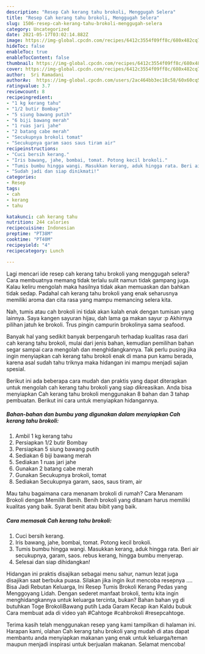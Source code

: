 ```yaml
---
description: "Resep Cah kerang tahu brokoli, Menggugah Selera"
title: "Resep Cah kerang tahu brokoli, Menggugah Selera"
slug: 1506-resep-cah-kerang-tahu-brokoli-menggugah-selera
category: Uncategorized
date: 2021-05-17T03:02:14.882Z
image: https://img-global.cpcdn.com/recipes/6412c3554f09ff8c/680x482cq70/cah-kerang-tahu-brokoli-foto-resep-utama.jpg
hideToc: false
enableToc: true
enableTocContent: false
thumbnail: https://img-global.cpcdn.com/recipes/6412c3554f09ff8c/680x482cq70/cah-kerang-tahu-brokoli-foto-resep-utama.jpg
cover: https://img-global.cpcdn.com/recipes/6412c3554f09ff8c/680x482cq70/cah-kerang-tahu-brokoli-foto-resep-utama.jpg
author:  Sri Ramadani
authorAv:  https://img-global.cpcdn.com/users/2ac464bb3ec18c58/60x60cq50/avatar.jpg
ratingvalue: 3.7
reviewcount: 8
recipeingredient:
- "1 kg kerang tahu"
- "1/2 butir Bombay"
- "5 siung bawang putih"
- "6 biji bawang merah"
- "1 ruas jari jahe"
- "2 batang cabe merah"
- "Secukupnya brokoli tomat"
- "Secukupnya garam saos saus tiram air"
recipeinstructions:
- "Cuci bersih kerang."
- "Iris bawang, jahe, bombai, tomat. Potong kecil brokoli."
- "Tumis bumbu hingga wangi. Masukkan kerang, aduk hingga rata. Beri air secukupnya, garam, saos. rebus kerang, hingga bumbu menyerap."
- "Sudah jadi dan siap dinikmati!"
categories:
- Resep
tags:
- cah
- kerang
- tahu

katakunci: cah kerang tahu 
nutrition: 244 calories
recipecuisine: Indonesian
preptime: "PT38M"
cooktime: "PT40M"
recipeyield: "4"
recipecategory: Lunch

---
```



Lagi mencari ide resep cah kerang tahu brokoli yang menggugah selera? Cara membuatnya memang tidak terlalu sulit namun tidak gampang juga. Kalau keliru mengolah maka hasilnya tidak akan memuaskan dan bahkan tidak sedap. Padahal cah kerang tahu brokoli yang enak seharusnya memiliki aroma dan cita rasa yang mampu memancing selera kita.


Nah, tumis atau cah brokoli ini tidak akan kalah enak dengan tumisan yang lainnya. Saya kangen sayuran hijau, dah lama ga makan sayur :p Akhirnya pilihan jatuh ke brokoli. Trus pingin campurin brokolinya sama seafood.

Banyak hal yang sedikit banyak berpengaruh terhadap kualitas rasa dari cah kerang tahu brokoli, mulai dari jenis bahan, kemudian pemilihan bahan segar sampai cara mengolah dan menghidangkannya. Tak perlu pusing jika ingin menyiapkan cah kerang tahu brokoli enak di mana pun kamu berada, karena asal sudah tahu triknya maka hidangan ini mampu menjadi sajian spesial.


Berikut ini ada beberapa cara mudah dan praktis yang dapat diterapkan untuk mengolah cah kerang tahu brokoli yang siap dikreasikan. Anda bisa menyiapkan Cah kerang tahu brokoli menggunakan 8 bahan dan 3 tahap pembuatan. Berikut ini cara untuk menyiapkan hidangannya.

<!--inarticleads1-->

##### Bahan-bahan dan bumbu yang digunakan dalam menyiapkan Cah kerang tahu brokoli:

1. Ambil 1 kg kerang tahu
1. Persiapkan 1/2 butir Bombay
1. Persiapkan 5 siung bawang putih
1. Sediakan 6 biji bawang merah
1. Sediakan 1 ruas jari jahe
1. Gunakan 2 batang cabe merah
1. Gunakan Secukupnya brokoli, tomat
1. Sediakan Secukupnya garam, saos, saus tiram, air


Mau tahu bagaimana cara menanam brokoli di rumah? Cara Menanam Brokoli dengan Memilih Benih. Benih brokoli yang ditanam harus memiliki kualitas yang baik. Syarat benit atau bibit yang baik. 

<!--inarticleads2-->

##### Cara memasak Cah kerang tahu brokoli:

1. Cuci bersih kerang.
1. Iris bawang, jahe, bombai, tomat. Potong kecil brokoli.
1. Tumis bumbu hingga wangi. Masukkan kerang, aduk hingga rata. Beri air secukupnya, garam, saos. rebus kerang, hingga bumbu menyerap.
1. Selesai dan siap dihidangkan!

Hidangan ini praktis disajikan sebagai menu sahur, namun lezat juga disajikan saat berbuka puasa. Silakan jika ingin ikut mencoba resepnya …. Bisa Jadi Rebutan Keluarga, Ini Resep Tumis Brokoli Kerang Pedas yang Menggoyang Lidah. Dengan sederet manfaat brokoli, tentu kita ingin menghidangkannya untuk keluarga tercinta, bukan? Bahan bahan yg di butuhkan Toge BrokoliBawang putih Lada Garam Kecap ikan Kaldu bubuk Cara membuat ada di video yah #Cahtoge #cahbrokoli #resepcahtoge. 

Terima kasih telah menggunakan resep yang kami tampilkan di halaman ini. Harapan kami, olahan Cah kerang tahu brokoli yang mudah di atas dapat membantu anda menyiapkan makanan yang enak untuk keluarga/teman maupun menjadi inspirasi untuk berjualan makanan. Selamat mencoba!
